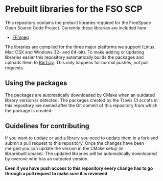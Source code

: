 # Prebuilt libraries for the FSO SCP
This repository contains the prebuilt libraries required for the FreeSpace Open Source Code Project. Currently these libraries are included here:
 * [FFmpeg](http://ffmpeg.org/)

The libraries are compiled for the three major platforms we support (Linux, Mac OSX and Windows 32- and 64-bit). To make adding or updating libraries easier this repository automatically builds the packages and uploads them to [BinTray](https://bintray.com/scp-fs2open/FSO/build-deps). This only happens for normal pushes, not pull requests.

## Using the packages
The packages are automatically downloaded by CMake when an outdated library version is detected. The packages created by the Travis CI scripts in this repository are named after the Git commit of this repository from which the package is created.

## Guidelines for contributing
If you want to update or add a library you need to update them in a fork and submit a pull request to this repository. Once the changes have been merged you can update the version in the CMake setup (in lib/prebuilt.cmake). The updated libraries will be automatically downloaded by everone who has an outdated version.

**Even if you have push access to this repository every change has to go through a pull request to make sure it is reviewed.**
